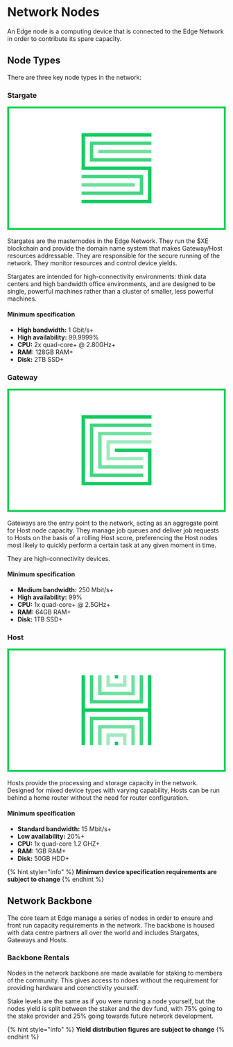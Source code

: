 # Network Nodes

An Edge node is a computing device that is connected to the Edge Network in order to contribute its spare capacity.

## Node Types

There are three key node types in the network:

### Stargate

![](../.gitbook/assets/stargate.png)

Stargates are the masternodes in the Edge Network. They run the $XE blockchain and provide the domain name system that makes Gateway/Host resources addressable. They are responsible for the secure running of the network. They monitor resources and control device yields.

Stargates are intended for high-connectivity environments: think data centers and high bandwidth office environments, and are designed to be single, powerful machines rather than a cluster of smaller, less powerful machines.

#### **Minimum specification**

* **High bandwidth:** 1 Gbit/s+
* **High availability:** 99.9999%
* **CPU:** 2x quad-core+ @ 2.80GHz+
* **RAM:** 128GB RAM+
* **Disk:** 2TB SSD+

### Gateway

![](../.gitbook/assets/gateway.png)

Gateways are the entry point to the network, acting as an aggregate point for Host node capacity. They manage job queues and deliver job requests to Hosts on the basis of a rolling Host score, preferencing the Host nodes most likely to quickly perform a certain task at any given moment in time.

They are high-connectivity devices.

#### **Minimum specification**

* **Medium bandwidth:** 250 Mbit/s+
* **High availability:** 99%
* **CPU:** 1x quad-core+ @ 2.5GHz+
* **RAM:** 64GB RAM+
* **Disk:** 1TB SSD+

### Host

![](../.gitbook/assets/host.png)

Hosts provide the processing and storage capacity in the network. Designed for mixed device types with varying capability, Hosts can be run behind a home router without the need for router configuration.

#### **Minimum specification**

* **Standard bandwidth:** 15 Mbit/s+
* **Low availability:** 20%+
* **CPU:** 1x quad-core 1.2 GHZ+
* **RAM:** 1GB RAM+
* **Disk:** 50GB HDD+

{% hint style="info" %}
**Minimum device specification requirements are subject to change**
{% endhint %}

## Network Backbone

The core team at Edge manage a series of nodes in order to ensure and front run capacity requirements in the network. The backbone is housed with data centre partners all over the world and includes Stargates, Gateways and Hosts.

### Backbone Rentals

Nodes in the network backbone are made available for staking to members of the community. This gives access to ndoes without the requirement for providing hardware and conenctivity yourself.

Stake levels are the same as if you were running a node yourself, but the nodes yield is split between the staker and the dev fund, with 75% going to the stake provider and 25% going towards future network development.

{% hint style="info" %}
**Yield distribution figures are subject to change**
{% endhint %}

